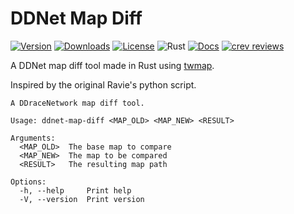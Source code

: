 # DDNet Map Diff

[![Version](https://img.shields.io/crates/v/ddnet-map-diff)](https://crates.io/crates/ddnet-map-diff)
[![Downloads](https://img.shields.io/crates/d/ddnet-map-diff)](https://crates.io/crates/ddnet-map-diff)
[![License](https://img.shields.io/crates/l/ddnet-map-diff)](https://crates.io/crates/ddnet-map-diff)
![Rust](https://github.com/edg-l/ddnet-map-diff/workflows/Rust/badge.svg)
[![Docs](https://docs.rs/ddnet-map-diff/badge.svg)](https://docs.rs/ddnet-map-diff)
[![crev reviews](https://web.crev.dev/rust-reviews/badge/crev_count/ddnet-map-diff.svg)](https://web.crev.dev/rust-reviews/crate/ddnet-map-diff/)

A DDNet map diff tool made in Rust using [twmap](https://docs.rs/twmap).

Inspired by the original Ravie's python script.

```
A DDraceNetwork map diff tool.

Usage: ddnet-map-diff <MAP_OLD> <MAP_NEW> <RESULT>

Arguments:
  <MAP_OLD>  The base map to compare
  <MAP_NEW>  The map to be compared
  <RESULT>   The resulting map path

Options:
  -h, --help     Print help
  -V, --version  Print version
```
